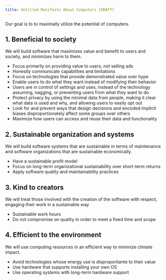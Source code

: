 ```yaml
---
title: Untitled Manifesto About Computers [DRAFT]
---
```


Our goal is to to maximally utilize the potential of computers.

## 1. Beneficial to society

We will build software that maximizes value and benefit to users and society, and minimizes harm to them.

- Focus primarily on providing value to users, not selling ads
- Honestly communicate capabilities and limitations
- Focus on technologies that provide demonstrated value over hype
- Enable users to do what they want instead of modifying their behavior
- Users are in control of settings and uses, instead of the technology assuming, nagging, or preventing users from what they want to do
- Protect privacy by using the minimal data from people, making it clear what data is used and why, and allowing users to easily opt out
- Look for and prevent ways that design decisions and encoded implicit biases disproportionately affect some groups over others
- Maximize how users can access and reuse their data and functionality

## 2. Sustainable organization and systems

We will build software systems that are sustainable in terms of maintenance and software organizations that are sustainable economically.

- Have a sustainable profit model
- Focus on long-term organizational sustainability over short-term returns
- Apply software quality and maintainability practices

## 3. Kind to creators

We will treat those involved with the creation of the software with respect, engaging their work in a sustainable way

- Sustainable work hours
- Do not compromise on quality in order to meet a fixed time and scope

## 4. Efficient to the environment

We will use computing resources in an efficient way to minimize climate impact.

- Avoid technologies whose energy use is disproportiante to their value
- Use hardware that supports installing your own OS
- Use operating systems with long-term hardware support

